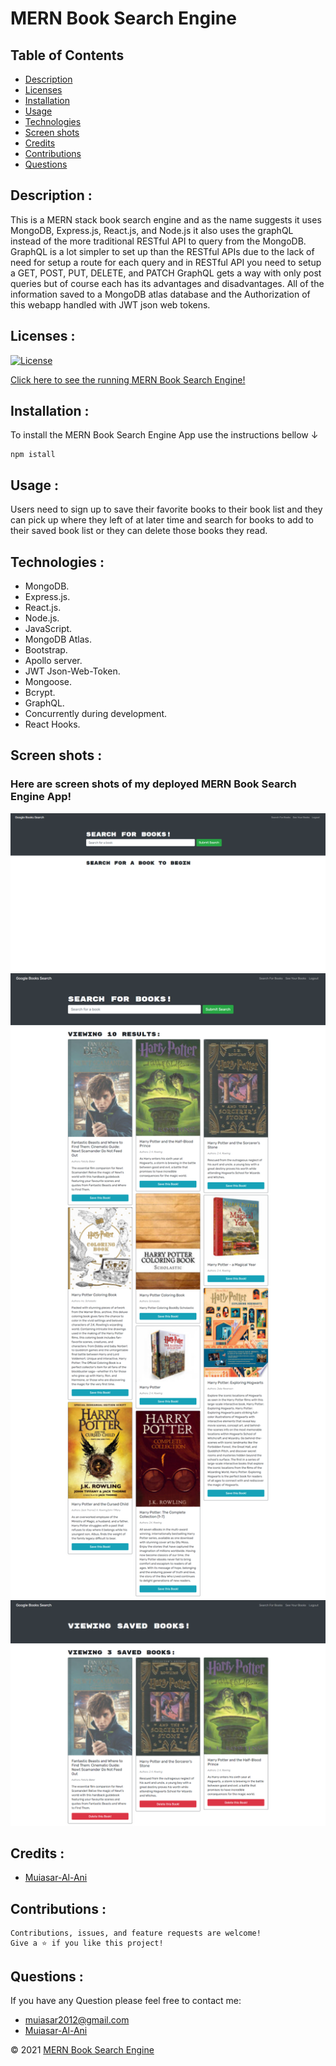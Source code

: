 # MERN Book Search Engine

## Table of Contents

- [Description](#description-)
- [Licenses](#licenses-)
- [Installation](#installation-)
- [Usage](#usage-)
- [Technologies](#technologies-)
- [Screen shots](#screen-shots-)
- [Credits](#credits-)
- [Contributions](#contributions-)
- [Questions](#questions-)

## Description :

This is a MERN stack book search engine and as the name suggests it uses MongoDB, Express.js, React.js, and Node.js it also uses the graphQL instead of the more traditional RESTful API to query from the MongoDB. GraphQL is a lot simpler to set up than the RESTful APIs due to the lack of need for setup a route for each query and in RESTful API you need to setup a GET, POST, PUT, DELETE, and PATCH GraphQL gets a way with only post queries but of course each has its advantages and disadvantages. All of the information saved to a MongoDB atlas database and the Authorization of this webapp handled with JWT json web tokens.

## Licenses :

[![License](https://img.shields.io/badge/License-MIT-yellow.svg)](https://opensource.org/licenses/MIT)

[Click here to see the running MERN Book Search Engine!](https://tranquil-mountain-95428.herokuapp.com/)

## Installation :

To install the MERN Book Search Engine App use the instructions bellow &#8595;

```
npm istall
```

## Usage :

Users need to sign up to save their favorite books to their book list and they can pick up where they left of at later time and search for books to add to their saved book list or they can delete those books they read.

## Technologies :

- MongoDB.
- Express.js.
- React.js.
- Node.js.
- JavaScript.
- MongoDB Atlas.
- Bootstrap.
- Apollo server.
- JWT Json-Web-Token.
- Mongoose.
- Bcrypt.
- GraphQL.
- Concurrently during development.
- React Hooks.

## Screen shots :

### Here are screen shots of my deployed MERN Book Search Engine App!

![ScreenShot](./client/public/screenshots/GoogleBookSearch1.png)
![ScreenShot](./client/public/screenshots/GoogleBookSearch2.png)
![ScreenShot](./client/public/screenshots/GoogleBookSearch3.png)

## Credits :

- [Muiasar-Al-Ani](https://github.com/Muiasar-Al-Ani)

## Contributions :

    Contributions, issues, and feature requests are welcome!
    Give a ⭐️ if you like this project!

## Questions :

If you have any Question please feel free to contact me:

- muiasar2012@gmail.com
- [Muiasar-Al-Ani](https://github.com/Muiasar-Al-Ani)

&copy; 2021 [MERN Book Search Engine](https://github.com/Muiasar-Al-Ani)
